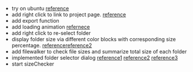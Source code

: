* try on ubuntu [reference](http://www.exponential.io/blog/install-node-webkit-on-ubuntu-linux)
* add right click to link to project page. [reference](http://stackoverflow.com/questions/19157659/how-to-open-a-browser-window-from-a-node-webkit-app)
* add export function
* add loading animation [refernece](http://tobiasahlin.com/spinkit/)
* add right click to re-select folder 
* display folder size via different color blocks with corresponding size percentage. [reference](http://www.derlien.com/)[reference2](http://www.paulirish.com/2009/random-hex-color-code-snippets/)
* add filewalker to check file sizes and summarize total size of each folder 
* implemented folder selector dialog [reference1](https://groups.google.com/forum/#!topic/node-webkit/YaBpqdJvvL4) [reference2](https://github.com/rogerwang/node-webkit/issues/1457) [reference3](https://github.com/lzantal/LZADialog)
* start sizeChecker
